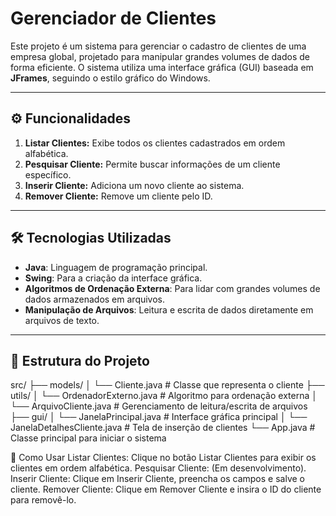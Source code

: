 # Gerenciador de Clientes

Este projeto é um sistema para gerenciar o cadastro de clientes de uma empresa global, projetado para manipular grandes volumes de dados de forma eficiente. O sistema utiliza uma interface gráfica (GUI) baseada em **JFrames**, seguindo o estilo gráfico do Windows.

---

## ⚙️ Funcionalidades

1. **Listar Clientes:** Exibe todos os clientes cadastrados em ordem alfabética.
2. **Pesquisar Cliente:** Permite buscar informações de um cliente específico.
3. **Inserir Cliente:** Adiciona um novo cliente ao sistema.
4. **Remover Cliente:** Remove um cliente pelo ID.

---

## 🛠️ Tecnologias Utilizadas

- **Java**: Linguagem de programação principal.
- **Swing**: Para a criação da interface gráfica.
- **Algoritmos de Ordenação Externa**: Para lidar com grandes volumes de dados armazenados em arquivos.
- **Manipulação de Arquivos**: Leitura e escrita de dados diretamente em arquivos de texto.

---

## 📂 Estrutura do Projeto
src/ ├── models/ 
│ └── Cliente.java # Classe que representa o cliente 
├── utils/ 
│ └── OrdenadorExterno.java # Algoritmo para ordenação externa 
│ └── ArquivoCliente.java # Gerenciamento de leitura/escrita de arquivos 
├── gui/ │ └── JanelaPrincipal.java # Interface gráfica principal 
│ └── JanelaDetalhesCliente.java # Tela de inserção de clientes 
└── App.java # Classe principal para iniciar o sistema

📝 Como Usar
    Listar Clientes: Clique no botão Listar Clientes para exibir os clientes em ordem alfabética.
    Pesquisar Cliente: (Em desenvolvimento).
    Inserir Cliente: Clique em Inserir Cliente, preencha os campos e salve o cliente.
    Remover Cliente: Clique em Remover Cliente e insira o ID do cliente para removê-lo.
